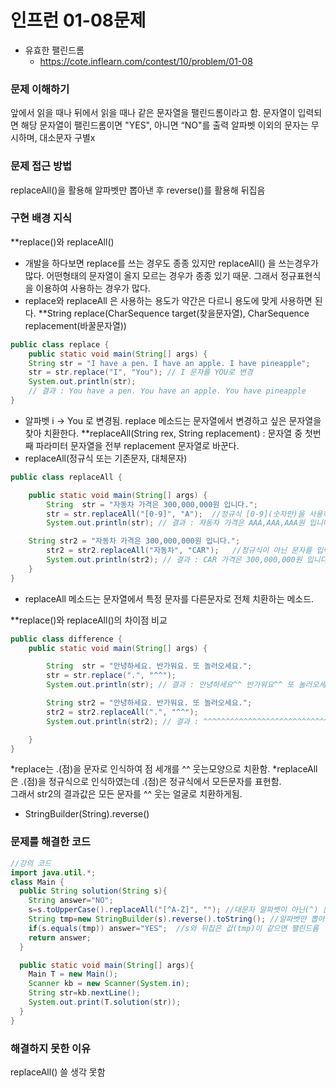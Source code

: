 # 인프런 01-08문제
- 유효한 팰린드롬
    - https://cote.inflearn.com/contest/10/problem/01-08

### 문제 이해하기

앞에서 읽을 때나 뒤에서 읽을 때나 같은 문자열을 팰린드롬이라고 함.
문자열이 입력되면 해당 문자열이 팰린드롬이면 "YES", 아니면 “NO"를 출력
알파벳 이외의 문자는 무시하며, 대소문자 구별x

### 문제 접근 방법

replaceAll()을 활용해 알파벳만 뽑아낸 후 reverse()를 활용해 뒤집음

### 구현 배경 지식
**replace()와 replaceAll()
- 개발을 하다보면 replace를 쓰는 경우도 종종 있지만 replaceAll() 을 쓰는경우가 많다. 어떤형태의 문자열이 올지 모르는 경우가 종종 있기 때문. 
그래서 정규표현식을 이용하여 사용하는 경우가 많다. 
- replace와 replaceAll 은 사용하는 용도가 약간은 다르니 용도에 맞게 사용하면 된다. 
**String replace(CharSequence target(찾을문자열), CharSequence replacement(바꿀문자열))
```java
public class replace {
    public static void main(String[] args) {
    String str = "I have a pen. I have an apple. I have pineapple";
    str = str.replace("I", "You"); // I 문자를 YOU로 변경
    System.out.println(str);
    // 결과 : You have a pen. You have an apple. You have pineapple
}
```
- 알파벳 i -> You 로 변경됨.
replace 메소드는 문자열에서 변경하고 싶은 문자열을 찾아 치환한다.
**replaceAll(String rex, String replacement) : 문자열 중 첫번째 파라미터 문자열을 전부 replacement 문자열로 바꾼다.
- replaceAll(정규식 또는 기존문자, 대체문자)
```java
public class replaceAll {

    public static void main(String[] args) {
        String  str = "자동차 가격은 300,000,000원 입니다.";
        str = str.replaceAll("[0-9]", "A");  //정규식 [0-9](숫자만)을 사용하여 숫자는 모두 A로 치환
        System.out.println(str); // 결과 : 자동차 가격은 AAA,AAA,AAA원 입니다.

	String str2 = "자동차 가격은 300,000,000원 입니다.";
        str2 = str2.replaceAll("자동차", "CAR");   //정규식이 아닌 문자를 입력하였을때에는 replace와 같은 기능을 가짐.
        System.out.println(str2); // 결과 : CAR 가격은 300,000,000원 입니다.
    }
}
```
- replaceAll 메소드는 문자열에서 특정 문자를 다른문자로 전체 치환하는 메소드.


**replace()와 replaceAll()의 차이점 비교
```java
public class difference {
    public static void main(String[] args) {

        String  str = "안녕하세요. 반가워요. 또 놀러오세요.";
        str = str.replace(".", "^^");
        System.out.println(str); // 결과 : 안녕하세요^^ 반가워요^^ 또 놀러오세요^^

        String str2 = "안녕하세요. 반가워요. 또 놀러오세요.";
        str2 = str2.replaceAll(".", "^^");
        System.out.println(str2); // 결과 : ^^^^^^^^^^^^^^^^^^^^^^^^^^^^^^^^^^^^^^^^^^

    }
}
```
*replace는 .(점)을 문자로 인식하여 점 세개를 ^^ 웃는모양으로 치환함.
*replaceAll은 .(점)을 정규식으로 인식하였는데 .(점)은 정규식에서 모든문자를 표현함.\
그래서 str2의 결과값은 모든 문자를 ^^ 웃는 얼굴로 치환하게됨.



- StringBuilder(String).reverse()


### 문제를 해결한 코드
```java
//강의 코드
import java.util.*;
class Main {
  public String solution(String s){
    String answer="NO";
    s=s.toUpperCase().replaceAll("[^A-Z]", ""); //대문자 알파벳이 아닌(^) 문자는 다지워라 
    String tmp=new StringBuilder(s).reverse().toString(); //알파벳만 뽑아낸걸 뒤집어서 임시변수에 저장
    if(s.equals(tmp)) answer="YES";  //s와 뒤집은 값(tmp)이 같으면 팰린드롬
    return answer;
  }

  public static void main(String[] args){
    Main T = new Main();
    Scanner kb = new Scanner(System.in);
    String str=kb.nextLine();
    System.out.print(T.solution(str));
  }
}

```

### 해결하지 못한 이유
replaceAll() 쓸 생각 못함
